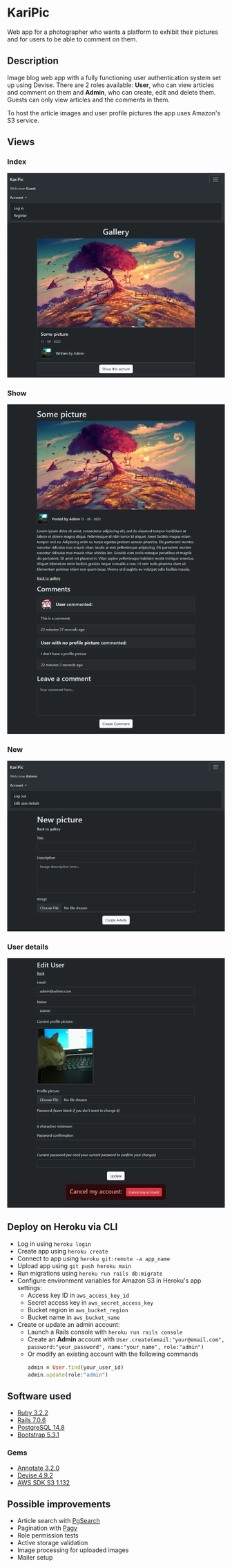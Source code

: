 # KariPic

Web app for a photographer who wants a platform to exhibit their pictures and for users to be able to comment on them.

## Description

Image blog web app with a fully functioning user authentication system set up using Devise. There are 2 roles available: **User**, who can view articles and comment on them and **Admin**, who can create, edit and delete them. Guests can only view articles and the comments in them.

To host the article images and user profile pictures the app uses Amazon's S3 service.

## Views

### Index
![Index](readme/index.webp)

### Show
![Index](readme/show.webp)

### New
![Index](readme/new.webp)

### User details
![Index](readme/user_details.webp)

## Deploy on Heroku via CLI

* Log in using ```heroku login```
* Create app using ```heroku create```
* Connect to app using ```heroku git:remote -a app_name```
* Upload app using ```git push heroku main```
* Run migrations using ```heroku run rails db:migrate```
* Configure environment variables for Amazon S3 in Heroku's app settings:
    * Access key ID in ```aws_access_key_id```
    * Secret access key in ```aws_secret_access_key```
    * Bucket region in ```aws_bucket_region```
    * Bucket name in ```aws_bucket_name```
* Create or update an admin account:
    * Launch a Rails console with ```heroku run rails console```
    * Create an **Admin** account with ```User.create(email:"your@email.com", password:"your_password", name:"your_name", role:"admin")```
    * Or modify an existing account with the following commands
        ```ruby
        admin = User.find(your_user_id)
        admin.update(role:"admin")
        ```


## Software used

* [Ruby 3.2.2](https://www.ruby-lang.org/en/)  
* [Rails 7.0.6](https://rubyonrails.org/)  
* [PostgreSQL 14.8](https://www.postgresql.org)  
* [Bootstrap 5.3.1](https://getbootstrap.com/)  

### Gems

* [Annotate 3.2.0](https://github.com/ctran/annotate_models)  
* [Devise 4.9.2](https://github.com/heartcombo/devise)  
* [AWS SDK S3 1.132](https://github.com/aws/aws-sdk-rails)

## Possible improvements

* Article search with [PgSearch](https://github.com/Casecommons/pg_search)  
* Pagination with [Pagy](https://github.com/ddnexus/pagy)  
* Role permission tests  
* Active storage validation  
* Image processing for uploaded images  
* Mailer setup
